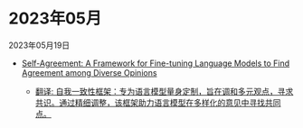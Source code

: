 # 2023年05月

2023年05月19日

- [Self-Agreement: A Framework for Fine-tuning Language Models to Find Agreement among Diverse Opinions](2023年05月19日/Self-Agreement_A_Framework_for_Fine-tuning_Language_Models_to_Find_Agreement_among_Diverse_Opinions.md)

    - [翻译: 自我一致性框架：专为语言模型量身定制，旨在调和多元观点，寻求共识。通过精细调整，该框架助力语言模型在多样化的意见中寻找共同点。](2023年05月19日/Self-Agreement_A_Framework_for_Fine-tuning_Language_Models_to_Find_Agreement_among_Diverse_Opinions.md)